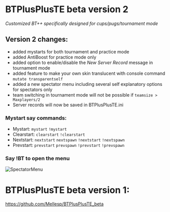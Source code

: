 # BTPlusPlusTE beta version 2
*Customized BT++ specifically designed for cups/pugs/tournament mode*
## Version 2 changes:
- added mystarts for both tournament and practice mode
- added AntiBoost for practice mode only
- added option to enable/disable the *New Server Record* message in tournament mode
- added feature to make your own skin translucent with console command `mutate transparentself`
- added a new spectator menu including several self explanatory options for spectators only
- team switching in tournament mode will not be possible if `teamsize > Maxplayers/2`
- Server records will now be saved in BTPlusPlusTE.ini


### Mystart say commands:

- Mystart: `mystart` `!mystart`
- Clearstart: `clearstart` `!clearstart`
- Nextstart: `nextstart` `nextspawn` `!nextstart` `!nextspawn`
- Prevstart: `prevstart` `prevspawn` `!prevstart` `!prevspawn`


### Say !BT to open the menu
![SpectatorMenu](https://cdn.discordapp.com/attachments/710812298847060002/834525687141892126/unknown.png)



# BTPlusPlusTE beta version 1:
https://github.com/Mellesp/BTPlusPlusTE_beta
